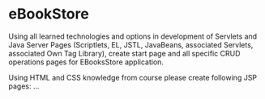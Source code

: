 # eBookStore

Using all learned technologies and options in development of Servlets and Java Server Pages (Scriptlets, EL, JSTL, JavaBeans, associated Servlets, associated Own Tag Library), create start page and all specific CRUD operations pages for EBooksStore application.

Using HTML and CSS knowledge from course please create following JSP pages: ...
